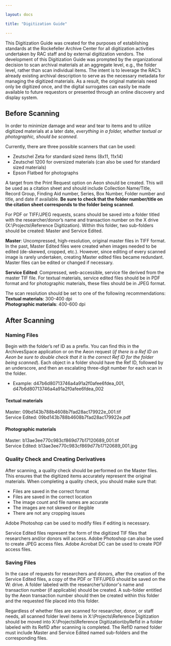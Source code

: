 ```yaml
---

layout: docs

title: "Digitization Guide" 

---
```

This Digitization Guide was created for the purposes of establishing standards at the Rockefeller Archive Center for all digitization activities undertaken by RAC staff and by external digitization vendors. The development of this Digitization Guide was prompted by the organizational decision to scan archival materials at an aggregate level, e.g., the folder level, rather than scan individual items. The intent is to leverage the RAC’s already existing archival description to serve as the necessary metadata for managing the digitized materials. As a result, the original materials need only be digitized once, and the digital surrogates can easily be made available to future requestors or presented through an online discovery and display system.

## Before Scanning

In order to minimize damage and wear and tear to items and to utilize digitized materials at a later date, *everything in a folder, whether textual or photographic, should be scanned*.

Currently, there are three possible scanners that can be used:
* Zeutschel Zeta for standard sized items (8x11, 11x14)
* Zeutschel 1200 for oversized materials (can also be used for standard sized materials)
* Epson Flatbed for photographs

A target from the Print Request option on Aeon should be created. This will be used as a citation sheet and should include Collection Name/Title, Record Group, Finding Aid number, Series, Box Number, Folder number and title, and date if available. **Be sure to check that the folder number/title on the citation sheet corresponds to the folder being scanned**.

For PDF or TIFF/JPEG requests, scans should be saved into a folder titled with the researcher/donor’s name and transaction number on the X drive (X:\Projects\Reference Digitization). Within this folder, two sub-folders should be created: Master and Service Edited. 

**Master**: Uncompressed, high-resolution, original master files in TIFF format. In the past, Master Edited files were created when images needed to be edited (de-skewed, cropped, etc.). However, since editing of every scanned image is rarely undertaken, creating Master edited files became redundant. Master files can be edited or changed if necessary.

**Service Edited**: Compressed, web-accessible, service file derived from the master TIF file. For textual materials, service edited files should be in PDF format and for photographic materials, these files should be in JPEG format.

The scan resolution should be set to one of the following recommendations:  
**Textual materials**: 300-400 dpi  
**Photographic materials**: 400-600 dpi

## After Scanning

### Naming Files
Begin with the folder’s ref ID as a prefix. You can find this in the ArchivesSpace application or on the Aeon request (*if there is a Ref ID on Aeon be sure to double check that it is the correct Ref ID for the folder being scanned*). Each object in a folder should have the Ref ID, followed by an underscore, and then an escalating three-digit number for each scan in the folder.
- Example: d47b6d80713746a4a91a2f0afee6fdea_001, d47b6d80713746a4a91a2f0afee6fdea_002

#### Textual materials
Master: 09bd143b788b4608b7fad28ac179922e_001.tif     
Service Edited: 09bd143b788b4608b7fad28ac179922e.pdf

#### Photographic materials
Master: b13ae3ee770c983cf869d77b17120689_001.tif    
Service Edited: b13ae3ee770c983cf869d77b17120689_001.jpg

### Quality Check and Creating Derivatives
After scanning, a quality check should be performed on the Master files. This ensures that the digitized items accurately represent the original materials. When completing a quality check, you should make sure that:
- Files are saved in the correct format
- Files are saved in the correct location
- The image count and file names are accurate
- The images are not skewed or illegible
- There are not any cropping issues

Adobe Photoshop can be used to modify files if editing is necessary. 

Service Edited files represent the form of the digitized TIF files that researchers and/or donors will access. Adobe Photoshop can also be used to create JPEG access files. Adobe Acrobat DC can be used to create PDF access files. 

### Saving Files
In the case of requests for researchers and donors, after the creation of the Service Edited files, a copy of the PDF or TIFF/JPEG should be saved on the W: drive. A folder labeled with the researcher’s/donor's name and transaction number (if applicable) should be created. A sub-folder entitled by the Aeon transaction number should then be created within this folder and the requested file placed into this folder. 

Regardless of whether files are scanned for researcher, donor, or staff needs, all scanned folder level items in X:\Projects\Reference Digitization should be moved into X:\Projects\Reference Digitization\byRefId in a folder labeled with its RefID after scanning is completed. The RefID named folder must include Master and Service Edited named sub-folders and the corresponding files. 










  
   
